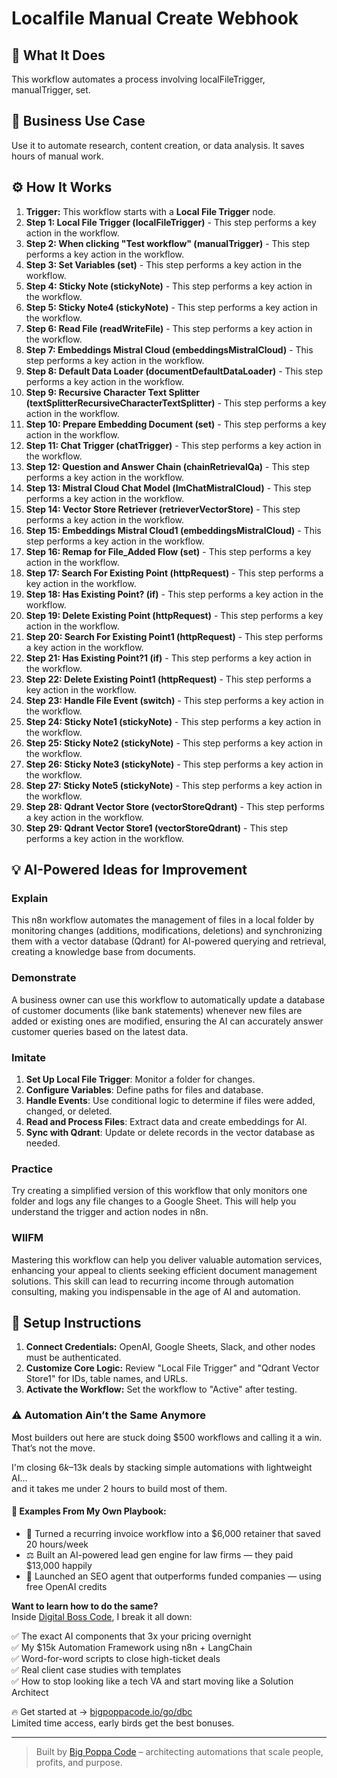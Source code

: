 # Localfile Manual Create Webhook

## 🚀 What It Does
This workflow automates a process involving localFileTrigger, manualTrigger, set.

## 💼 Business Use Case
Use it to automate research, content creation, or data analysis. It saves hours of manual work.

## ⚙️ How It Works
1.  **Trigger:** This workflow starts with a **Local File Trigger** node.
2. **Step 1: Local File Trigger (localFileTrigger)** - This step performs a key action in the workflow.
3. **Step 2: When clicking "Test workflow" (manualTrigger)** - This step performs a key action in the workflow.
4. **Step 3: Set Variables (set)** - This step performs a key action in the workflow.
5. **Step 4: Sticky Note (stickyNote)** - This step performs a key action in the workflow.
6. **Step 5: Sticky Note4 (stickyNote)** - This step performs a key action in the workflow.
7. **Step 6: Read File (readWriteFile)** - This step performs a key action in the workflow.
8. **Step 7: Embeddings Mistral Cloud (embeddingsMistralCloud)** - This step performs a key action in the workflow.
9. **Step 8: Default Data Loader (documentDefaultDataLoader)** - This step performs a key action in the workflow.
10. **Step 9: Recursive Character Text Splitter (textSplitterRecursiveCharacterTextSplitter)** - This step performs a key action in the workflow.
11. **Step 10: Prepare Embedding Document (set)** - This step performs a key action in the workflow.
12. **Step 11: Chat Trigger (chatTrigger)** - This step performs a key action in the workflow.
13. **Step 12: Question and Answer Chain (chainRetrievalQa)** - This step performs a key action in the workflow.
14. **Step 13: Mistral Cloud Chat Model (lmChatMistralCloud)** - This step performs a key action in the workflow.
15. **Step 14: Vector Store Retriever (retrieverVectorStore)** - This step performs a key action in the workflow.
16. **Step 15: Embeddings Mistral Cloud1 (embeddingsMistralCloud)** - This step performs a key action in the workflow.
17. **Step 16: Remap for File_Added Flow (set)** - This step performs a key action in the workflow.
18. **Step 17: Search For Existing Point (httpRequest)** - This step performs a key action in the workflow.
19. **Step 18: Has Existing Point? (if)** - This step performs a key action in the workflow.
20. **Step 19: Delete Existing Point (httpRequest)** - This step performs a key action in the workflow.
21. **Step 20: Search For Existing Point1 (httpRequest)** - This step performs a key action in the workflow.
22. **Step 21: Has Existing Point?1 (if)** - This step performs a key action in the workflow.
23. **Step 22: Delete Existing Point1 (httpRequest)** - This step performs a key action in the workflow.
24. **Step 23: Handle File Event (switch)** - This step performs a key action in the workflow.
25. **Step 24: Sticky Note1 (stickyNote)** - This step performs a key action in the workflow.
26. **Step 25: Sticky Note2 (stickyNote)** - This step performs a key action in the workflow.
27. **Step 26: Sticky Note3 (stickyNote)** - This step performs a key action in the workflow.
28. **Step 27: Sticky Note5 (stickyNote)** - This step performs a key action in the workflow.
29. **Step 28: Qdrant Vector Store (vectorStoreQdrant)** - This step performs a key action in the workflow.
30. **Step 29: Qdrant Vector Store1 (vectorStoreQdrant)** - This step performs a key action in the workflow.

## 💡 AI-Powered Ideas for Improvement
### Explain
This n8n workflow automates the management of files in a local folder by monitoring changes (additions, modifications, deletions) and synchronizing them with a vector database (Qdrant) for AI-powered querying and retrieval, creating a knowledge base from documents.

### Demonstrate
A business owner can use this workflow to automatically update a database of customer documents (like bank statements) whenever new files are added or existing ones are modified, ensuring the AI can accurately answer customer queries based on the latest data.

### Imitate
1. **Set Up Local File Trigger**: Monitor a folder for changes.
2. **Configure Variables**: Define paths for files and database.
3. **Handle Events**: Use conditional logic to determine if files were added, changed, or deleted.
4. **Read and Process Files**: Extract data and create embeddings for AI.
5. **Sync with Qdrant**: Update or delete records in the vector database as needed.

### Practice
Try creating a simplified version of this workflow that only monitors one folder and logs any file changes to a Google Sheet. This will help you understand the trigger and action nodes in n8n.

### WIIFM
Mastering this workflow can help you deliver valuable automation services, enhancing your appeal to clients seeking efficient document management solutions. This skill can lead to recurring income through automation consulting, making you indispensable in the age of AI and automation.

## 🔧 Setup Instructions
1. **Connect Credentials:** OpenAI, Google Sheets, Slack, and other nodes must be authenticated.
2. **Customize Core Logic:** Review "Local File Trigger" and "Qdrant Vector Store1" for IDs, table names, and URLs.
3. **Activate the Workflow:** Set the workflow to "Active" after testing.

### ⚠️ Automation Ain’t the Same Anymore

Most builders out here are stuck doing $500 workflows and calling it a win.  
That’s not the move.  

I'm closing $6k–$13k deals by stacking simple automations with lightweight AI...  
and it takes me under 2 hours to build most of them.

#### 🧠 Examples From My Own Playbook:
- 🔁 Turned a recurring invoice workflow into a $6,000 retainer that saved 20 hours/week  
- ⚖️ Built an AI-powered lead gen engine for law firms — they paid $13,000 happily  
- 🚀 Launched an SEO agent that outperforms funded companies — using free OpenAI credits  

**Want to learn how to do the same?**  
Inside [Digital Boss Code](https://bigpoppacode.io/go/dbc), I break it all down:

✅ The exact AI components that 3x your pricing overnight  
✅ My $15k Automation Framework using n8n + LangChain  
✅ Word-for-word scripts to close high-ticket deals  
✅ Real client case studies with templates  
✅ How to stop looking like a tech VA and start moving like a Solution Architect  

🔥 Get started at → [bigpoppacode.io/go/dbc](https://bigpoppacode.io/go/dbc)  
Limited time access, early birds get the best bonuses.

---
> Built by [Big Poppa Code](https://bigpoppacode.io) – architecting automations that scale people, profits, and purpose.
